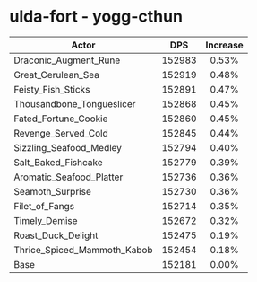 # ulda-fort - yogg-cthun
| Actor | DPS | Increase |
|---|:---:|:---:|
|Draconic_Augment_Rune|152983|0.53%|
|Great_Cerulean_Sea|152919|0.48%|
|Feisty_Fish_Sticks|152891|0.47%|
|Thousandbone_Tongueslicer|152868|0.45%|
|Fated_Fortune_Cookie|152860|0.45%|
|Revenge_Served_Cold|152845|0.44%|
|Sizzling_Seafood_Medley|152794|0.40%|
|Salt_Baked_Fishcake|152779|0.39%|
|Aromatic_Seafood_Platter|152736|0.36%|
|Seamoth_Surprise|152730|0.36%|
|Filet_of_Fangs|152714|0.35%|
|Timely_Demise|152672|0.32%|
|Roast_Duck_Delight|152475|0.19%|
|Thrice_Spiced_Mammoth_Kabob|152454|0.18%|
|Base|152181|0.00%|
